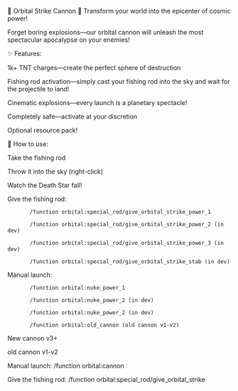 🎯 Orbital Strike Cannon 💫 Transform your world into the epicenter of cosmic power!

Forget boring explosions—our orbital cannon will unleash the most spectacular apocalypse on your enemies!

✨ Features:

1k+ TNT charges—create the perfect sphere of destruction

Fishing rod activation—simply cast your fishing rod into the sky and wait for the projectile to land!

Cinematic explosions—every launch is a planetary spectacle!

Completely safe—activate at your discretion

Optional resource pack!

🎣 How to use:

Take the fishing rod

Throw it into the sky (right-click)

Watch the Death Star fall!

Give the fishing rod:

           /function orbital:special_rod/give_orbital_strike_power_1

           /function orbital:special_rod/give_orbital_strike_power_2 (in dev)
                  
           /function orbital:special_rod/give_orbital_strike_power_3 (in dev)
                  
           /function orbital:special_rod/give_orbital_strike_stab (in dev)
           
Manual launch:

           /function orbital:nuke_power_1

           /function orbital:nuke_power_2 (in dev)
           
           /function orbital:nuke_power_2 (in dev)
           
           /function orbital:old_cannon (old cannon v1-v2)
           
New cannon v3+


old cannon v1-v2

Manual launch: /function orbital:cannon

Give the fishing rod: /function orbital:special_rod/give_orbital_strike
